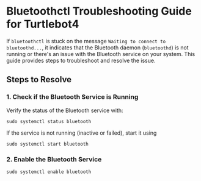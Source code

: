 # Bluetoothctl Troubleshooting Guide for Turtlebot4

If `bluetoothctl` is stuck on the message `Waiting to connect to bluetoothd...`, it indicates that the Bluetooth daemon (`bluetoothd`) is not running or there's an issue with the Bluetooth service on your system. This guide provides steps to troubleshoot and resolve the issue.


## Steps to Resolve

### 1. Check if the Bluetooth Service is Running
   Verify the status of the Bluetooth service with:
   ```
   sudo systemctl status bluetooth
```
If the service is not running (inactive or failed), start it using
```
sudo systemctl start bluetooth
```

### 2. Enable the Bluetooth Service
```sudo systemctl enable bluetooth```
